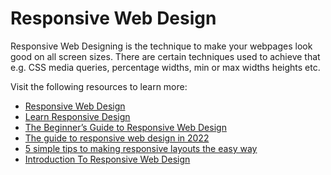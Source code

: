 # Responsive Web Design

Responsive Web Designing is the technique to make your webpages look good on all screen sizes. There are certain techniques used to achieve that e.g. CSS media queries, percentage widths, min or max widths heights etc.

Visit the following resources to learn more:

- [Responsive Web Design](https://www.w3schools.com/css/css_rwd_intro.asp)
- [Learn Responsive Design](https://web.dev/learn/design/)
- [The Beginner’s Guide to Responsive Web Design](https://kinsta.com/blog/responsive-web-design/)
- [The guide to responsive web design in 2022](https://webflow.com/blog/responsive-web-design)
- [5 simple tips to making responsive layouts the easy way](https://www.youtube.com/watch?v=VQraviuwbzU)
- [Introduction To Responsive Web Design](https://www.youtube.com/watch?v=srvUrASNj0s)
